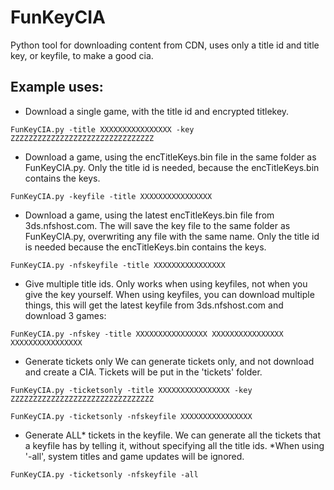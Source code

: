 # FunKeyCIA
Python tool for downloading content from CDN, uses only a title id and title key, or keyfile, to make a good cia.



## Example uses:


* Download a single game, with the title id and encrypted titlekey.

`FunKeyCIA.py -title XXXXXXXXXXXXXXXX -key ZZZZZZZZZZZZZZZZZZZZZZZZZZZZZZZZ`


* Download a game, using the encTitleKeys.bin file in the same folder as FunKeyCIA.py.
Only the title id is needed, because the encTitleKeys.bin contains the keys.

`FunKeyCIA.py -keyfile -title XXXXXXXXXXXXXXXX`


* Download a game, using the latest encTitleKeys.bin file from 3ds.nfshost.com.
The will save the key file to the same folder as FunKeyCIA.py, overwriting any file with the same name.
Only the title id is needed because the encTitleKeys.bin contains the keys.

`FunKeyCIA.py -nfskeyfile -title XXXXXXXXXXXXXXXX`

* Give multiple title ids. Only works when using keyfiles, not when you give the key yourself.
When using keyfiles, you can download multiple things, this will get the latest keyfile from 3ds.nfshost.com and download 3 games:

`FunKeyCIA.py -nfskey -title XXXXXXXXXXXXXXXX XXXXXXXXXXXXXXXX XXXXXXXXXXXXXXXX`


* Generate tickets only
We can generate tickets only, and not download and create a CIA. Tickets will be put in the 'tickets' folder.

`FunKeyCIA.py -ticketsonly -title XXXXXXXXXXXXXXXX -key ZZZZZZZZZZZZZZZZZZZZZZZZZZZZZZZZ`

`FunKeyCIA.py -ticketsonly -nfskeyfile XXXXXXXXXXXXXXXX`


* Generate ALL* tickets in the keyfile.
We can generate all the tickets that a keyfile has by telling it, without specifying all the title ids.
*When using '-all', system titles and game updates will be ignored.

`FunKeyCIA.py -ticketsonly -nfskeyfile -all`


